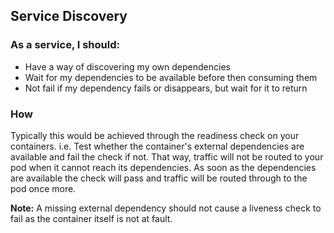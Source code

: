 ## Service Discovery

### As a service, I should:

* Have a way of discovering my own dependencies
* Wait for my dependencies to be available before then consuming them
* Not fail if my dependency fails or disappears, but wait for it to return 

### How

Typically this would be achieved through the readiness check on your containers. i.e. Test whether the container's external dependencies are available and fail the check if not. That way, traffic will not be routed to your pod when it cannot reach its dependencies. As soon as the dependencies are available the check will pass and traffic will be routed through to the pod once more.

**Note:** A missing external dependency should not cause a liveness check to fail as the container itself is not at fault.
